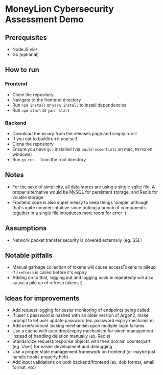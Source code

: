 # MoneyLion Cybersecurity Assessment Demo

## Prerequisites

- NodeJS v8+
- Go (optional)

## How to run
  
### Frontend

- Clone the repository
- Navigate to the frontend directory
- Run `npm install` or `yarn install` to install dependencies
- Run `npm start` or `yarn start`

### Backend

- Download the binary from the releases page and simply run it
- If you opt to build/run it yourself
- Clone the repository
- Ensure you have `gcc` installed (via `build-essentials` on mac, `MSYS2` on windows)
- Run `go run .` from the root directory

## Notes

- For the sake of simplicity, all data stores are using a single sqlite file. A proper alternative would be MySQL for persistent storage, and Redis for volatile storage
- Frontend code is also super messy to keep things 'simple' although that's quite counter-intuitive since putting a bunch of components together in a single file introduces more room for error :)

## Assumptions

- Network packet transfer security is covered externally (eg. SSL)

## Notable pitfalls
  
- Manual garbage collection of tokens will cause accessTokens to pileup if `/refresh` is called before it's expiry
- Adding on to that, logging out and logging back in repeatedly will also cause a pile up of refresh tokens :)

## Ideas for improvements

- Add request logging for easier monitoring of endpoints being called
- If user's password is hashed with an older version of Argon2, make prompt to let user update password (ex. password expiry mechanism)
- Add user/account locking mechanism upon multiple login failures
- Use a cache with auto drop/expiry mechanism for token management instead of handling deletion manually (ex. Redis)
- Standardize request/response objects with their domain counterpart (eg. User) for easier development and debugging
- Use a proper state management framework on frontend (or maybe just handle hooks properly heh)
- Add input validations on both backend/frontend (ex. dob format, email format, etc)

